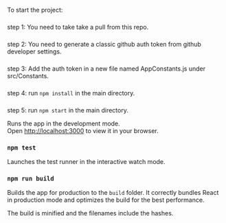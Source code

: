 To start the project:
###
step 1: You need to take take a pull from this repo.
###
step 2: You need to generate a classic github auth token from github developer settings.
###
step 3: Add the auth token in a new file named AppConstants.js under src/Constants.
###
step 4: run `npm install` in the main directory.
###
step 5: run `npm start` in the main directory.

Runs the app in the development mode.\
Open [http://localhost:3000](http://localhost:3000) to view it in your browser.

### `npm test`

Launches the test runner in the interactive watch mode.


### `npm run build`

Builds the app for production to the `build` folder.
It correctly bundles React in production mode and optimizes the build for the best performance.

The build is minified and the filenames include the hashes.

